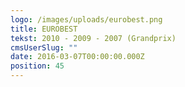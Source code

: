 ```yaml
---
logo: /images/uploads/eurobest.png
title: EUROBEST
tekst: 2010 - 2009 - 2007 (Grandprix)
cmsUserSlug: ""
date: 2016-03-07T00:00:00.000Z
position: 45
---
```


